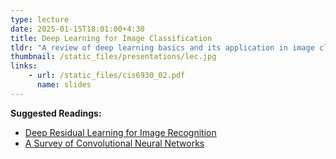 ```yaml
---
type: lecture
date: 2025-01-15T18:01:00+4:30
title: Deep Learning for Image Classification
tldr: "A review of deep learning basics and its application in image classifcation."
thumbnail: /static_files/presentations/lec.jpg
links:
    - url: /static_files/cis6930_02.pdf
      name: slides
---
```

**Suggested Readings:**
- [Deep Residual Learning for Image Recognition](https://arxiv.org/abs/1512.03385)
- [A Survey of Convolutional Neural Networks](https://ieeexplore.ieee.org/abstract/document/9451544)